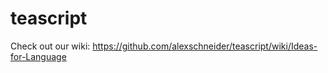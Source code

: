 teascript
=========
Check out our wiki: https://github.com/alexschneider/teascript/wiki/Ideas-for-Language
